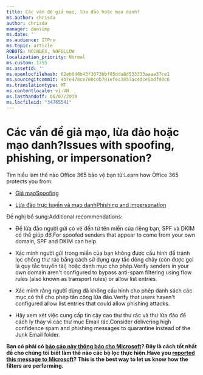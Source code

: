 ```yaml
---
title: Các vấn đề giả mạo, lừa đảo hoặc mạo danh?
ms.author: chrisda
author: chrisda
manager: dansimp
ms.date: ''
ms.audience: ITPro
ms.topic: article
ROBOTS: NOINDEX, NOFOLLOW
localization_priority: Normal
ms.custom: 1755
ms.assetid: ''
ms.openlocfilehash: 62eb0d8b43f3673bbf05dda8d533333aaaa37ce1
ms.sourcegitcommit: 4b7e478ce700c0b781efec3857ac4dce5bdf00c6
ms.translationtype: MT
ms.contentlocale: vi-VN
ms.lasthandoff: 06/07/2019
ms.locfileid: "34765541"
---
```

# <a name="issues-with-spoofing-phishing-or-impersonation"></a><span data-ttu-id="bbf3d-102">Các vấn đề giả mạo, lừa đảo hoặc mạo danh?</span><span class="sxs-lookup"><span data-stu-id="bbf3d-102">Issues with spoofing, phishing, or impersonation?</span></span>

<span data-ttu-id="bbf3d-103">Tìm hiểu làm thế nào Office 365 bảo vệ bạn từ:</span><span class="sxs-lookup"><span data-stu-id="bbf3d-103">Learn how Office 365 protects you from:</span></span>

- [<span data-ttu-id="bbf3d-104">Giả mạo</span><span class="sxs-lookup"><span data-stu-id="bbf3d-104">Spoofing</span></span>](https://docs.microsoft.com/office365/securitycompliance/anti-spoofing-protection)

- [<span data-ttu-id="bbf3d-105">Lừa đảo trực tuyến và mạo danh</span><span class="sxs-lookup"><span data-stu-id="bbf3d-105">Phishing and impersonation</span></span>](https://docs.microsoft.com/office365/securitycompliance/atp-anti-phishing)

<span data-ttu-id="bbf3d-106">Đề nghị bổ sung:</span><span class="sxs-lookup"><span data-stu-id="bbf3d-106">Additional recommendations:</span></span>

- <span data-ttu-id="bbf3d-107">Để lừa đảo người gửi có vẻ đến từ tên miền của riêng bạn, SPF và DKIM có thể giúp đỡ.</span><span class="sxs-lookup"><span data-stu-id="bbf3d-107">For spoofed senders that appear to come from your own domain, SPF and DKIM can help.</span></span>

- <span data-ttu-id="bbf3d-108">Xác minh người gửi trong miền của bạn không được cấu hình để tránh lọc chống thư rác bằng cách sử dụng quy tắc dòng chảy (còn được gọi là quy tắc truyền tải) hoặc danh mục cho phép.</span><span class="sxs-lookup"><span data-stu-id="bbf3d-108">Verify senders in your own domain aren't configured to bypass anti-spam filtering using flow rules (also known as transport rules) or allow list entries.</span></span>

- <span data-ttu-id="bbf3d-109">Xác minh rằng người dùng đã không cấu hình cho phép danh sách các mục có thể cho phép tấn công lừa đảo.</span><span class="sxs-lookup"><span data-stu-id="bbf3d-109">Verify that users haven't configured allow list entries that could allow phishing attacks.</span></span>

- <span data-ttu-id="bbf3d-110">Hãy xem xét việc cung cấp tin cậy cao thư thư rác và thư lừa đảo để cách ly thay vì các thư mục Email rác.</span><span class="sxs-lookup"><span data-stu-id="bbf3d-110">Consider delivering high confidence spam and phishing messages to quarantine instead of the Junk Email folder.</span></span>

<span data-ttu-id="bbf3d-111">**Bạn có phải có [báo cáo này thông báo cho Microsoft](https://support.office.com/article/b5caa9f1-cdf3-4443-af8c-ff724ea719d2)? Đây là cách tốt nhất để cho chúng tôi biết làm thế nào các bộ lọc thực hiện.**</span><span class="sxs-lookup"><span data-stu-id="bbf3d-111">**Have you [reported this message to Microsoft](https://support.office.com/article/b5caa9f1-cdf3-4443-af8c-ff724ea719d2)? This is the best way to let us know how the filters are performing.**</span></span>
